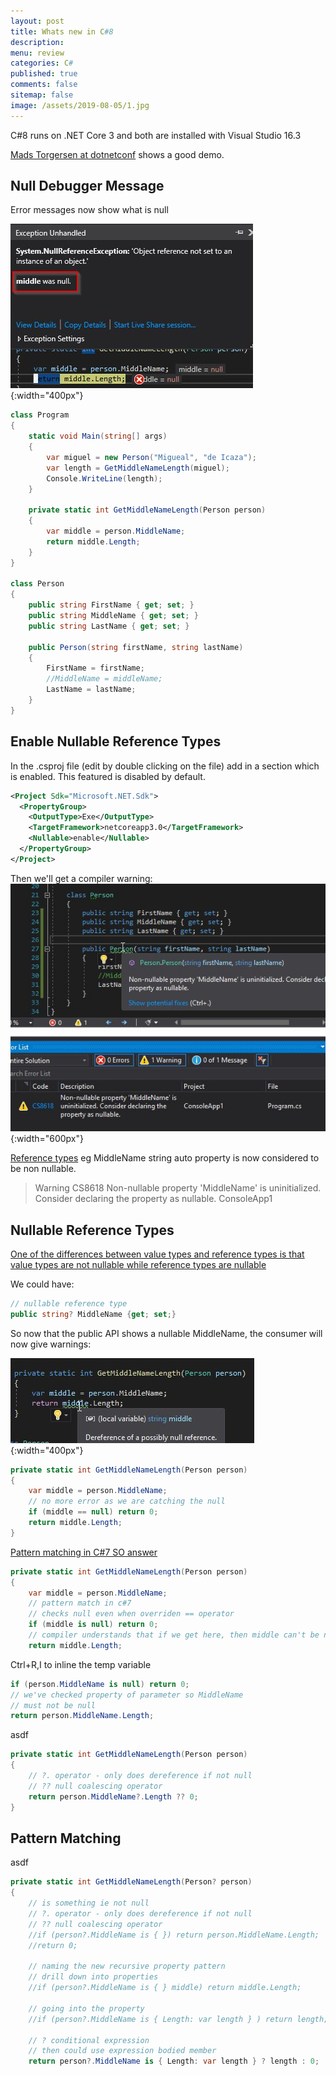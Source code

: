 ```yaml
---
layout: post
title: Whats new in C#8
description: 
menu: review
categories: C# 
published: true 
comments: false     
sitemap: false
image: /assets/2019-08-05/1.jpg
---
```


C#8 runs on .NET Core 3 and both are installed with Visual Studio 16.3

[Mads Torgersen at dotnetconf](https://www.youtube.com/watch?v=TJiLhRPgyq4&list=PLReL099Y5nRd04p81Q7p5TtyjCrj9tz1t&index=3&t=0s) shows a good demo.

## Null Debugger Message
Error messages now show what is null

![alt text](/assets/2019-09-29/1.jpg "Shows where null actually is"){:width="400px"}

```cs
class Program
{
    static void Main(string[] args)
    {
        var miguel = new Person("Migueal", "de Icaza");
        var length = GetMiddleNameLength(miguel);
        Console.WriteLine(length);
    }

    private static int GetMiddleNameLength(Person person)
    {
        var middle = person.MiddleName;
        return middle.Length;
    }
}

class Person
{
    public string FirstName { get; set; }
    public string MiddleName { get; set; }
    public string LastName { get; set; }

    public Person(string firstName, string lastName)
    {
        FirstName = firstName;
        //MiddleName = middleName;
        LastName = lastName;
    }
}
```

## Enable Nullable Reference Types 
In the .csproj file (edit by double clicking on the file) add in a <Nullable> section which is enabled. This featured is disabled by default.

```xml
<Project Sdk="Microsoft.NET.Sdk">
  <PropertyGroup>
    <OutputType>Exe</OutputType>
    <TargetFramework>netcoreapp3.0</TargetFramework>
    <Nullable>enable</Nullable>
  </PropertyGroup>
</Project>
```

Then we'll get a compiler warning:  
![alt text](/assets/2019-09-29/2.jpg ""){:width="600px"}

[Reference types](/2019/01/17/Value-Types-and-Reference-Types) eg MiddleName string auto property is now considered to be non nullable.

> Warning CS8618 Non-nullable property 'MiddleName' is uninitialized. Consider declaring the property as nullable.	ConsoleApp1	

## Nullable Reference Types
[One of the differences between value types and reference types is that value types are not nullable while reference types are nullable](https://www.telerik.com/blogs/c-8-nullable-references)

We could have:

```cs
// nullable reference type
public string? MiddleName {get; set;}
```

So now that the public API shows a nullable MiddleName, the consumer will now give warnings:

![alt text](/assets/2019-09-29/3.jpg "Dereference of possible null reference"){:width="400px"}

```cs
private static int GetMiddleNameLength(Person person)
{
    var middle = person.MiddleName;
    // no more error as we are catching the null
    if (middle == null) return 0;
    return middle.Length;
}
```

[Pattern matching in C#7 SO answer](https://stackoverflow.com/a/43295208/26086)

```cs
private static int GetMiddleNameLength(Person person)
{
    var middle = person.MiddleName;
    // pattern match in c#7
    // checks null even when overriden == operator
    if (middle is null) return 0;
    // compiler understands that if we get here, then middle can't be null (flow analysis of code)
    return middle.Length;
```

Ctrl+R,I to inline the temp variable

```cs
if (person.MiddleName is null) return 0;
// we've checked property of parameter so MiddleName
// must not be null
return person.MiddleName.Length;
```
asdf

```cs
private static int GetMiddleNameLength(Person person)
{
    // ?. operator - only does dereference if not null
    // ?? null coalescing operator
    return person.MiddleName?.Length ?? 0;
}
```

## Pattern Matching

asdf

```cs
private static int GetMiddleNameLength(Person? person)
{
    // is something ie not null
    // ?. operator - only does dereference if not null
    // ?? null coalescing operator
    //if (person?.MiddleName is { }) return person.MiddleName.Length;
    //return 0;

    // naming the new recursive property pattern
    // drill down into properties
    //if (person?.MiddleName is { } middle) return middle.Length;

    // going into the property
    //if (person?.MiddleName is { Length: var length } ) return length;

    // ? conditional expression
    // then could use expression bodied member
    return person?.MiddleName is { Length: var length } ? length : 0;
```

